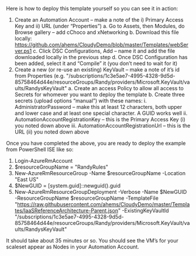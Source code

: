 Here is how to deploy this template yourself so you can see it in action:

1)	Create an Automation Account – make a note of the i) Primary Access Key and ii) URL (under “Properties”)
a.	Go to Assets, then Modules, do Browse gallery – add cChoco and xNetworking
b.	Download this file locally: https://github.com/ahems/CloudyDemo/blob/master/Templates/webServer.ps1
c.	Click DSC Configurations, Add – name it and add the file downloaded locally in the previous step 
d.	Once DSC Configuration has been added, select it and “Compile” it (you don’t need to wait for it)
2)	Create a new (or re-use an existing) KeyVault – make a note of it’s id from Properties (e.g. "/subscriptions/1c3e5ae7-4995-4328-9d5d-85758464d44e/resourceGroups/Randy/providers/Microsoft.KeyVault/vaults/RandysKeyVault"
a.	Create an access Policy to allow all access to Secrets for whomever you want to deploy the template
b.	Create three secrets (upload options “manual”) with these names:
i.	AdministratorPassword – make this at least 12 characters, both upper and lower case and at least one special character. A GUID works well
ii.	AutomationAccountRegistrationKey – this is the Primary Access Key (i) you noted down above
iii.	AutomationAccountRegistrationUrl – this is the URL (ii) you noted down above

Once you have completed the above, you are ready to deploy the example from PowerShell ISE like so:

1)	Login-AzureRmAccount
2)	$resourceGroupName = "RandyRules"
3)	New-AzureRmResourceGroup -Name $resourceGroupName -Location "East US"
4)	$NewGUID = [system.guid]::newguid().guid
5)	New-AzureRmResourceGroupDeployment -Verbose -Name $NewGUID -ResourceGroupName $resourceGroupName -TemplateFile "https://raw.githubusercontent.com/ahems/CloudyDemo/master/Templates/IaaSReferenceArchitecture-Parent.json" -ExistingKeyVaultId "/subscriptions/1c3e5ae7-4995-4328-9d5d-85758464d44e/resourceGroups/Randy/providers/Microsoft.KeyVault/vaults/RandysKeyVault"

It should take about 35 minutes or so. You should see the VM’s for your scaleset appear as Nodes in your Automation Account.
